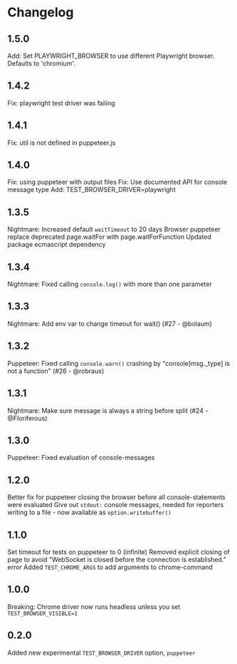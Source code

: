 # Changelog

## 1.5.0

Add: Set PLAYWRIGHT_BROWSER to use different Playwright browser. Defaults to 'chromium'.

## 1.4.2

Fix: playwright test driver was failing

## 1.4.1

Fix: util is not defined in puppeteer.js

## 1.4.0

Fix: using puppeteer with output files
Fix: Use documented API for console message type
Add: TEST_BROWSER_DRIVER=playwright

## 1.3.5

Nightmare: Increased default `waitTimeout` to 20 days
Browser puppeteer replace deprecated page.waitFor with page.waitForFunction
Updated package ecmascript dependency

## 1.3.4

Nightmare: Fixed calling `console.log()` with more than one parameter

## 1.3.3

Nightmare: Add env var to change timeout for wait() (#27 - @bolaum)

## 1.3.2

Puppeteer: Fixed calling `console.warn()` crashing by "console[msg._type] is not a function" (#26 - @robraux)

## 1.3.1

Nightmare: Make sure message is always a string before split (#24 - @Floriferous)

## 1.3.0

Puppeteer: Fixed evaluation of console-messages

## 1.2.0

Better fix for puppeteer closing the browser before all console-statements were evaluated
Give out `stdout:` console messages, needed for reporters writing to a file - now available as `option.writebuffer()`

## 1.1.0

Set timeout for tests on puppeteer to 0 (infinite)
Removed explicit closing of page to avoid "WebSocket is closed before the connection is established." error
Added `TEST_CHROME_ARGS` to add arguments to chrome-command

## 1.0.0

Breaking: Chrome driver now runs headless unless you set `TEST_BROWSER_VISIBLE=1`

## 0.2.0

Added new experimental `TEST_BROWSER_DRIVER` option, `puppeteer`
